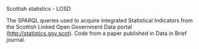 Scottish statistics - LOSD

The SPARQL queries used to acquire integrated Statistical Indicators from the Scottish Linked Open Government Data portal (http://statistics.gov.scot). Code from a paper published in Data in Brief journal.
